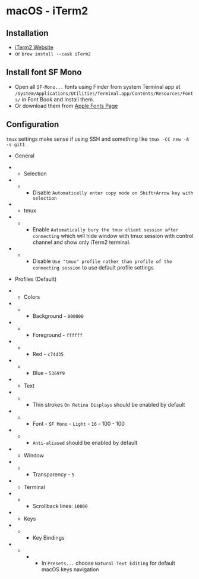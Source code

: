# macOS - iTerm2

## Installation

* [iTerm2 Website](https://www.iterm2.com/)
* or `brew install --cask iTerm2`

## Install font SF Mono

* Open all `SF-Mono...` fonts using Finder from system Terminal app at `/System/Applications/Utilities/Terminal.app/Contents/Resources/Fonts/` in Font Book and Install them.
* Or download them from [Apple Fonts Page](https://developer.apple.com/fonts/)

## Configuration

`tmux` settings make sense if using SSH and something like `tmux -CC new -A -s git1`

* General
* * Selection
* * * Disable `Automatically enter copy mode on Shift+Arrow key with selection`
* * tmux
* * * Enable `Automatically bury the tmux client session after connecting` which will hide window with tmux session with control channel and show only iTerm2 terminal.
* * * Disable `Use "tmux" profile rather than profile of the connecting session` to use default profile settings

* Profiles (Default)
* * Colors
* * * Background - `000000`
* * * Foreground - `ffffff`
* * * Red - `c74d35`
* * * Blue - `5369f9`
* * Text
* * * Thin strokes `On Retina Displays` should be enabled by default
* * * Font - `SF Mono` - `Light` - `16` - 100 - 100
* * * `Anti-aliased` should be enabled by default
* * Window
* * * Transparency - `5`
* * Terminal
* * * Scrollback lines: `10000`
* * Keys
* * * Key Bindings
* * * * In `Presets...` choose `Natural Text Editing` for default macOS keys navigation
